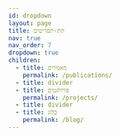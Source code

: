 ```yaml
---
id: dropdown
layout: page
title: תת-תפריטים
nav: true
nav_order: 7
dropdown: true
children:
  - title: מאמרים
    permalink: /publications/
  - title: divider
  - title: פרויקטים
    permalink: /projects/
  - title: divider
  - title: בלוג
    permalink: /blog/
---
```

